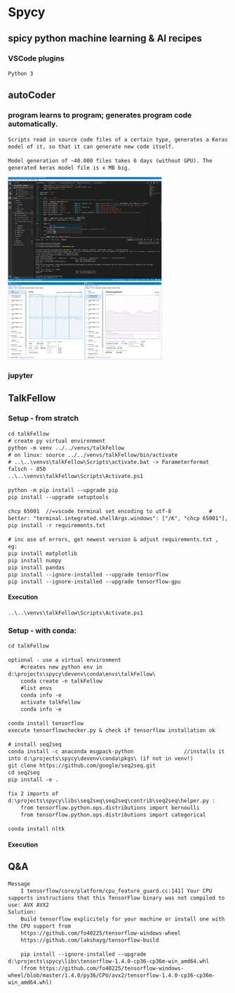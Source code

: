 # Spycy
## spicy python machine learning & AI recipes

### VSCode plugins
	Python 3

## autoCoder
### program learns to program; generates program code automatically.
	Scripts read in source code files of a certain type, generates a Keras model of it, so that it can generate new code itself.

	Model generation of ~40.000 files takes 6 days (without GPU). The generated keras model file is x MB big.

<img src="vsc.python.editor.png" width="350">
<img src="autoCoder/modelgeneration.resource.utilization.png" width="350">

### jupyter
	

## TalkFellow
### Setup - from stratch
	cd talkFellow
	# create py virtual environment
	python -m venv ../../venvs/talkFellow
	# on linux: source ../../venvs/talkFellow/bin/activate
	# ..\..\venvs\talkFellow\Scripts\activate.bat -> Parameterformat falsch - 850
	..\..\venvs\talkFellow\Scripts\Activate.ps1

	python -m pip install --upgrade pip
	pip install --upgrade setuptools

	chcp 65001	//=vscode terminal set encoding to utf-8			# better: "terminal.integrated.shellArgs.windows": ["/K", "chcp 65001"], 
	pip install -r requirements.txt

	# inc ase of errors, get newest version & adjust requirements.txt , eg:
	pip install matplotlib
	pip install numpy
	pip install pandas
	pip install --ignore-installed --upgrade tensorflow
	pip install --ignore-installed --upgrade tensorflow-gpu

#### Execution
	..\..\venvs\talkFellow\Scripts\Activate.ps1

### Setup - with conda:
	cd talkFellow

	optional - use a virtual environment
		#creates new python env in d:\projects\spycy\devenv\conda\envs\talkFellow\
		conda create -n talkFellow
		#list envs
		conda info -e
		activate talkFellow
		conda info -e

	conda install tensorflow
	execute tensorflowchecker.py & check if tensorflow installation ok

	# install seq2seq
	conda install -c anaconda msgpack-python				//installs it into d:\projects\spycy\devenv\conda\pkgs\ (if not in venv!)
	git clone https://github.com/google/seq2seq.git
	cd seq2seq
	pip install -e .

	fix 2 imports of d:\projects\spycy\libs\seq2seq\seq2seq\contrib\seq2seq\helper.py :
		from tensorflow.python.ops.distributions import bernoulli
		from tensorflow.python.ops.distributions import categorical

	conda install nltk

#### Execution

## Q&A
	Message
		I tensorflow/core/platform/cpu_feature_guard.cc:141] Your CPU supports instructions that this TensorFlow binary was not compiled to use: AVX AVX2
	Solution:
		Build tensorflow explicitely for your machine or install one with the CPU support from
		https://github.com/fo40225/tensorflow-windows-wheel
		https://github.com/lakshayg/tensorflow-build

		pip install --ignore-installed --upgrade d:\projects\spycy\libs\tensorflow-1.4.0-cp36-cp36m-win_amd64.whl
		(from https://github.com/fo40225/tensorflow-windows-wheel/blob/master/1.4.0/py36/CPU/avx2/tensorflow-1.4.0-cp36-cp36m-win_amd64.whl)

